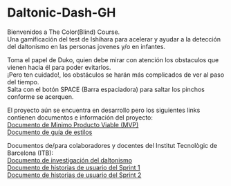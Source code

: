 # Daltonic-Dash-GH

Bienvenidos a The Color(Blind) Course.  
Una gamificación del test de Ishihara para acelerar y ayudar a la detección del daltonismo en las personas jovenes y/o en infantes.

Toma el papel de Duko, quien debe mirar con atención los obstaculos que vienen hacia él para poder evitarlos.  
¡Pero ten cuidado!, los obstáculos se harán más complicados de ver al paso del tiempo.  
Salta con el botón SPACE (Barra espaciadora) para saltar los pinchos conforme se acerquen.

El proyecto aún se encuentra en desarrollo pero los siguientes links contienen documentos e información del proyecto:  
[Documento de Minimo Producto Viable (MVP)](https://docs.google.com/document/d/135gP8d6-WW5bkHVN5WQk89F881rJ9DwVj69a5uHU4LQ/edit?usp=sharing)  
[Documento de guía de estilos](https://docs.google.com/document/d/1dmRMeLDmxfmuZd4OmPtw6fpsy2Wf0UU15HiIk3EA3dI/edit?usp=sharing)  
  
Documentos de/para colaboradores y docentes del Institut Tecnològic de Barcelona (ITB):  
[Documento de investigación del daltonismo](https://docs.google.com/document/d/1-ldyjcCVDqctkJwWRfLBniikvycwFagIjV8BI6nYuc8/edit?usp=sharing)  
[Documento de historias de usuario del Sprint 1](https://docs.google.com/document/d/1RvtTpjyUt9n48vzGLsf6lG3dAcTXf7yP7ofkzxtmKmc/edit?usp=sharing)  
[Documento de historias de usuario del Sprint 2](https://docs.google.com/document/d/18Nus8kHr0u2aEdK3IMXIWbSqQTRpL_bA8DE3uG4NAEg/edit?usp=sharing)  
